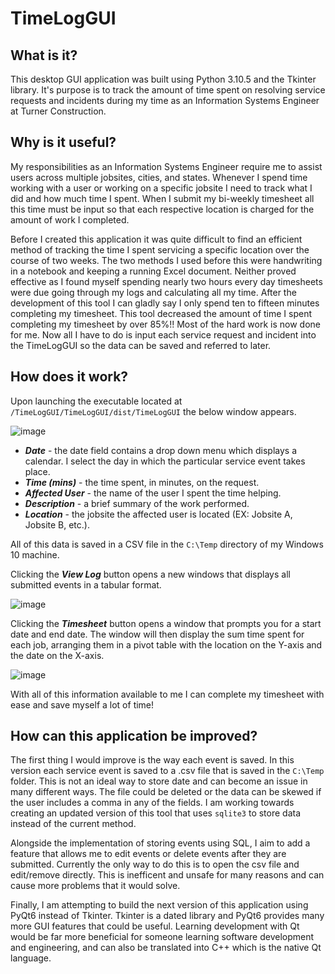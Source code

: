 # TimeLogGUI


## What is it?

This desktop GUI application was built using Python 3.10.5 and the Tkinter library. It's purpose is to track the amount of time spent on resolving service requests and incidents during my time as an Information Systems Engineer at Turner Construction.

## Why is it useful?

My responsibilities as an Information Systems Engineer require me to assist users across multiple jobsites, cities, and states. Whenever I spend time working with a user or working on a specific jobsite I need to track what I did and how much time I spent. When I submit my bi-weekly timesheet all this time must be input so that each respective location is charged for the amount of work I completed.

Before I created this application it was quite difficult to find an efficient method of tracking the time I spent servicing a specific location over the course of two weeks. The two methods I used before this were handwriting in a notebook and keeping a running Excel document. Neither proved effective as I found myself spending nearly two hours every day timesheets were due going through my logs and calculating all my time. After the development of this tool I can gladly say I only spend ten to fifteen minutes completing my timesheet. This tool decreased the amount of time I spent completing my timesheet by over 85%!! Most of the hard work is now done for me. Now all I have to do is input each service request and incident into the TimeLogGUI so the data can be saved and referred to later.


## How does it work?

Upon launching the executable located at `/TimeLogGUI/TimeLogGUI/dist/TimeLogGUI` the below window appears.

![image](https://user-images.githubusercontent.com/22778729/191253811-8eabbc6d-e89f-406d-94b6-e01b09e5c65e.png)

- ***Date*** - the date field contains a drop down menu which displays a calendar. I select the day in which the particular service event takes place.
- ***Time (mins)*** - the time spent, in minutes, on the request.
- ***Affected User*** - the name of the user I spent the time helping.
- ***Description*** - a brief summary of the work performed.
- ***Location*** - the jobsite the affected user is located (EX: Jobsite A, Jobsite B, etc.).

All of this data is saved in a CSV file in the `C:\Temp` directory of my Windows 10 machine.

Clicking the ***View Log*** button opens a new windows that displays all submitted events in a tabular format.

![image](https://user-images.githubusercontent.com/22778729/191296862-6c6b8290-df32-444c-993e-f75616052493.png)

Clicking the ***Timesheet*** button opens a window that prompts you for a start date and end date. The window will then display the sum time spent for each job, arranging them in a pivot table with the location on the Y-axis and the date on the X-axis.

![image](https://user-images.githubusercontent.com/22778729/191297320-d3dce909-1b12-4974-9881-9debcfb53733.png)

With all of this information available to me I can complete my timesheet with ease and save myself a lot of time!

## How can this application be improved?

The first thing I would improve is the way each event is saved. In this version each service event is saved to a .csv file that is saved in the `C:\Temp` folder. This is not an ideal way to store date and can become an issue in many different ways. The file could be deleted or the data can be skewed if the user includes a comma in any of the fields. I am working towards creating an updated version of this tool that uses `sqlite3` to store data instead of the current method.

Alongside the implementation of storing events using SQL, I aim to add a feature that allows me to edit events or delete events after they are submitted. Currently the only way to do this is to open the csv file and edit/remove directly. This is inefficent and unsafe for many reasons and can cause more problems that it would solve.

Finally, I am attempting to build the next version of this application using PyQt6 instead of Tkinter. Tkinter is a dated library and PyQt6 provides many more GUI features that could be useful. Learning development with Qt would be far more beneficial for someone learning software development and engineering, and can also be translated into C++ which is the native Qt language.


